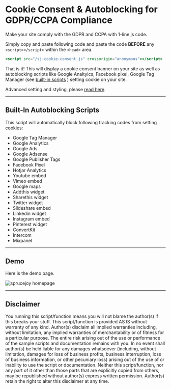 # Cookie Consent & Autoblocking for GDPR/CCPA Compliance

Make your site comply with the GDPR and CCPA with 1-line js code.

Simply copy and paste following code and paste the code **BEFORE** any ```<script></script>``` within the ```<head>``` area. 

```jsx
<script src="/sj-cookie-consent.js" crossorigin="anonymous"></script>
```

That is it!  This will display a cookie consent banner on your site as well as autoblocking scripts like Google Analtyics, Facebook pixel, Google Tag Manager (see [built-in scripts](#built-in-autoblocking-scripts) ) setting cookie on your site.

Advanced setting and styling, please [read here](https://sprucejoy.com/resources/cookie-consent-gdpr).

---

## Built-In Autoblocking Scripts

This script will automatically block following tracking codes from setting cookies:

- Google Tag Manager
- Google Analytics
- Google Ads
- Google Adsense
- Google Publisher Tags
- Facebook Pixel
- Hotjar Analytics
- Youtube embed
- Vimeo embed
- Google maps
- Addthis widget
- Sharethis widget
- Twitter widget
- Slideshare embed
- Linkedin widget
- Instagram embed
- Pinterest widget
- ConvertKit
- Intercom
- Mixpanel
---

## Demo

Here is the demo page.

<img src="https://lapro.sfo2.cdn.digitaloceanspaces.com/sprucejoy/resources/sprucejoy-home-cookie-bar.png" alt="sprucejoy homepage " loading="lazy">

---
## Disclaimer

You running this script/function means you will not blame the author(s) if this breaks your stuff. This script/function is provided AS IS without warranty of any kind. Author(s) disclaim all implied warranties including, without limitation, any implied warranties of merchantability or of fitness for a particular purpose. The entire risk arising out of the use or performance of the sample scripts and documentation remains with you. In no event shall author(s) be held liable for any damages whatsoever (including, without limitation, damages for loss of business profits, business interruption, loss of business information, or other pecuniary loss) arising out of the use of or inability to use the script or documentation. Neither this script/function, nor any part of it other than those parts that are explicitly copied from others, may be republished without author(s) express written permission. Author(s) retain the right to alter this disclaimer at any time. 
